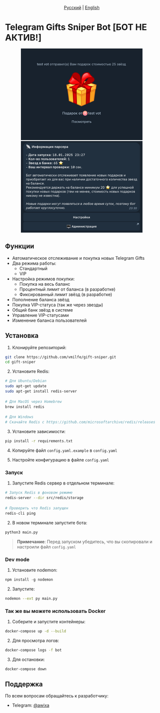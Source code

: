 <p align="center">
  <a href="README.md">Русский</a> |
  <a href="README.en.md">English</a> 
</p>

# Telegram Gifts Sniper Bot [БОТ НЕ АКТИВ!]

<div align="center">
  <img src="images/gift.png" alt="Bot gift" width="400">
  <img src="images/menu.png" alt="Bot gift" width="400">
</div>

## Функции

- Автоматическое отслеживание и покупка новых Telegram Gifts
- Два режима работы:
  - Стандартный
  - VIP 
- Настройка режимов покупки:
  - Покупка на весь баланс
  - Процентный лимит от баланса (в разработке)
  - Фиксированный лимит звёзд (в разработке)
- Пополнение баланса звёзд
- Покупка VIP-статуса (так же через звезды)
- Общий банк звёзд в системе
- Управление VIP-статусами
- Изменение баланса пользователей

## Установка

1. Клонируйте репозиторий:
```bash
git clone https://github.com/vmilfe/gift-sniper.git
cd gift-sniper
```

2. Установите Redis:
```bash
# Для Ubuntu/Debian
sudo apt-get update
sudo apt-get install redis-server

# Для MacOS через Homebrew
brew install redis

# Для Windows
# Скачайте Redis с https://github.com/microsoftarchive/redis/releases
```

3. Установите зависимости:
```bash
pip install -r requirements.txt
```

4. Копируйте файл `config.yaml.example` в `config.yaml` 

5. Настройте конфигурацию в файле `config.yaml`

### Запуск

1. Запустите Redis сервер в отдельном терминале:
```bash
# Запуск Redis в фоновом режиме
redis-server --dir src/redis/storage

# Проверить что Redis запущен
redis-cli ping
```

2. В новом терминале запустите бота:
```bash
python3 main.py
```
> **Примечание**: Перед запуском убедитесь, что вы скопировали и настроили файл `config.yaml`

### Dev mode

1. Установите nodemon:
```js
npm install -g nodemon
```

2. Запустите:
```bash
nodemon --ext py main.py
```

### Так же вы можете использовать Docker

1. Соберите и запустите контейнеры:
```bash
docker-compose up -d --build
```

2. Для просмотра логов:
```bash
docker-compose logs -f bot
```

3. Для остановки:
```bash
docker-compose down
```

## Поддержка

По всем вопросам обращайтесь к разработчику:
- Telegram: [@awixa](https://t.me/awixa)
